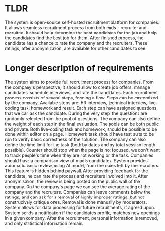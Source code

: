 # TLDR

The system is open-source self-hosted recruitment platform for companies. It allows seamless recruitment process from both ends - recruiter and recruitee.
It should help determine the best candidates for the job and help the candidates find the best job for them. After finished process, the candidate has a chance to rate the company and the recruiters. These ratings, after anonymization, are available for other candidates to see.

# Longer description of requirements

The system aims to provide full recruitment process for companies. From the company's perspective, it should allow to create job offers, manage candidates, schedule interviews, and rate the candidates. Each recruitment process consists of several steps, forming a flow. Steps can be customized by the company. Available steps are: HR interview, technical interview, live-coding task, homework and result. Each step can have assigned questions, that we can ask the candidate. During the very step, the questions are randomly selected from the pool of questions. The company can also define the weight of each step in the final evaluation. The pools can be both public and private. Both live-coding task and homework, should be possible to be done within editor on a page. Homework task should have test suits to be run to verify basic correctness of the solution. The company can also define the time limit for the task (both by dates and by total session length possible). Counter should stop when the page is not focused, we don't want to track people's time when they are not working on the task. Companies should have a comparison view of max 5 candidates. System provides automatic basic review, using AI model, from the notes left by the recruiters. This feature is hidden behind paywall. After providing feedback for the candidate, he can rate the process and recruiters involved into it. After anonymisation, the review is being posted on the public wall of the company. On the company's page we can see the average rating of the company and the recruiters. Companies can leave comments below the ratings, and can ask for a removal of highly improper ratings, but not construcively critique ones. Removal is done manually by moderators. System allows for data processing for future recruitments, if agreed upon. System sends a notification if the candidates profile, matches new openings in a given company. After the recruitment, personal information is removed, and only statistical information remain.
